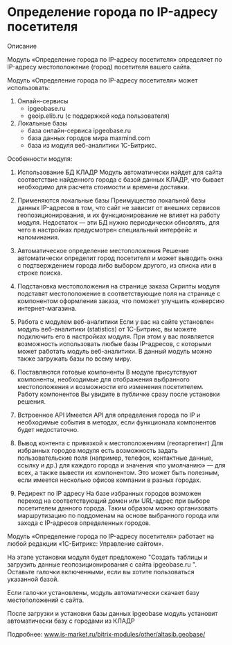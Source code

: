# Определение города по IP-адресу посетителя
Описание

Модуль «Определение города по IP-адресу посетителя» определяет по IP-адресу местоположение (город) посетителя вашего сайта. 

Модуль «Определение города по IP-адресу посетителя» может использовать: 
1. Онлайн-сервисы 
   - ipgeobase.ru 
   - geoip.elib.ru (с поддержкой кода пользователя) 
2. Локальные базы 
   - база онлайн-сервиса ipgeobase.ru 
   - база данных городов мира maxmind.com 
   - база из модуля веб-аналитики 1С-Битрикс. 

Особенности модуля: 
1. Использование БД КЛАДР 
Модуль автоматически найдет для сайта соответствие найденного города с базой данных КЛАДР, что бывает необходимо для расчета стоимости и времени доставки. 

2. Применяются локальные базы 
Преимущество локальной базы данных IP-адресов в том, что сайт не зависит от внешних сервисов геопозиционирования, и их функционирование не влияет на работу модуля. Недостаток — эти БД нужно периодически обновлять, для чего в настройках предусмотрен специальный интерфейс и напоминания. 

3. Автоматическое определение местоположения 
Решение автоматически определит город посетителя и может выводить окна с подтверждением города либо выбором другого, из списка или в строке поиска. 

4. Подстановка местоположения на странице заказа 
Скрипты модуля подставят местоположение в соответствующие поля на странице с компонентом оформления заказа, что поможет улучшить конверсию интернет-магазина. 

5. Работа с модулем веб-аналитики 
Если у вас на сайте установлен модуль веб-аналитики (statistics) от 1С-Битрикс, вы можете подключить его в настройках модуля. При этом у вас появляется возможность использовать любые базы IP-адресов, с которыми может работать модуль веб-аналитики. В данный модуль можно также загружать базы по всему миру. 

6. Поставляются готовые компоненты 
В модуле присутствуют компоненты, необходимые для отображения выбранного местоположения и возможности его изменения посетителем. Работу компонентов Вы увидите в публичке сразу после установки решения. 

7. Встроенное API 
Имеется API для определения города по IP и необходимые события в методах, если функционала компонентов будет недостаточно. 

8. Вывод контента с привязкой к местоположениям (геотаргетинг) 
Для избранных городов модуля есть возможность задать пользовательские поля (например, телефон, контактные данные, ссылку и др.) для каждого города и значения «по умолчанию» — для всех, а также вывести их компонентом. Это может быть полезным, если имеется несколько офисов компании в разных городах. 

9. Редирект по IP адресу 
На базе избранных городов возможен переход на соответствующий домен или URL-адрес при выборе посетителем данного города. Таким образом можно организовать маршрутизацию по поддоменам на основе выбранного города или захода с IP-адресов определенных городов. 


Модуль «Определение города по IP-адресу посетителя» работает на любой редакции «1С-Битрикс: Управление сайтом». 

На этапе установки модуля будет предложено "Создать таблицы и загрузить данные геопозиционирования с сайта ipgeobase.ru ". Оставьте галочки включенными, если вы хотите пользоваться указанной базой. 

Если галочки установлены, модуль автоматически скачает базу местоположений с сайта. 

После загрузки и установки базы данных ipgeobase модуль установит автоматически базу с городами из КЛАДР 

Подробнее: 
www.is-market.ru/bitrix-modules/other/altasib.geobase/

